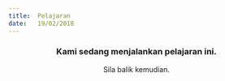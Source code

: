 ```yaml
---
title:  Pelajaran
date:   19/02/2018
---
```


### <center>Kami sedang menjalankan pelajaran ini.</center>
<center>Sila balik kemudian.</center>